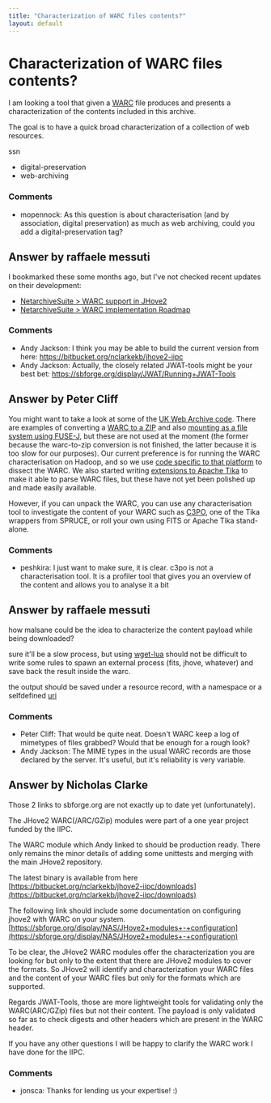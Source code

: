 ```yaml
---
title: "Characterization of WARC files contents?"
layout: default
---
```

Characterization of WARC files contents?
=====================
I am looking a tool that given a
[WARC](http://en.wikipedia.org/wiki/Web_ARChive) file produces and
presents a characterization of the contents included in this archive.

The goal is to have a quick broad characterization of a collection of
web resources.

ssn

<ul class="tags"><li class="tag">digital-preservation</li><li class="tag">web-archiving</li></ul>

### Comments ###
* mopennock: As this question is about characterisation (and by association, digital
preservation) as much as web archiving, could you add a
digital-preservation tag?


Answer by raffaele messuti
----------------
I bookmarked these some months ago, but I've not checked recent updates
on their development:

-   [NetarchiveSuite \> WARC support in
    JHove2](https://sbforge.org/display/NAS/WARC+support+in+JHove2)
-   [NetarchiveSuite \> WARC implementation
    Roadmap](https://sbforge.org/display/NAS/WARC+implementation+Roadmap)


### Comments ###
* Andy Jackson: I think you may be able to build the current version from here:
https://bitbucket.org/nclarkekb/jhove2-iipc
* Andy Jackson: Actually, the closely related JWAT-tools might be your best bet:
https://sbforge.org/display/JWAT/Running+JWAT-Tools

Answer by Peter Cliff
----------------
You might want to take a look at some of the [UK Web Archive
code](https://github.com/ukwa/). There are examples of converting a
[WARC to a
ZIP](https://github.com/ukwa/warc/blob/master/warc/warctozip.py) and
also [mounting as a file system using
FUSE-J](https://github.com/ukwa/warc-fuse), but these are not used at
the moment (the former because the warc-to-zip conversion is not
finished, the latter because it is too slow for our purposes). Our
current preference is for running the WARC characterisation on Hadoop,
and so we use [code specific to that
platform](https://github.com/ukwa/warc-discovery) to dissect the WARC.
We also started writing [extensions to Apache
Tika](https://github.com/openplanets/nanite/tree/master/nanite-ext/src/main/java/uk/bl/wap/tika/parser/warc)
to make it able to parse WARC files, but these have not yet been
polished up and made easily available.

However, if you can unpack the WARC, you can use any characterisation
tool to investigate the content of your WARC such as
[C3PO](http://www.openplanetsfoundation.org/blogs/2012-11-19-c3po-content-profiling-tool-preservation-analysis),
one of the Tika wrappers from SPRUCE, or roll your own using FITS or
Apache Tika stand-alone.

### Comments ###
* peshkira: I just want to make sure, it is clear. c3po is not a characterisation
tool. It is a profiler tool that gives you an overview of the content
and allows you to analyse it a bit

Answer by raffaele messuti
----------------
how malsane could be the idea to characterize the content payload while
being downloaded?

sure it'll be a slow process, but using
[wget-lua](http://www.archiveteam.org/index.php?title=Wget_with_Lua_hooks)
should not be difficult to write some rules to spawn an external process
(fits, jhove, whatever) and save back the result inside the warc.

the output should be saved under a resource record, with a namespace or
a selfdefined
[uri](http://archive-access.sourceforge.net/warc/warc_file_format-0.9.html#anchor22)

### Comments ###
* Peter Cliff: That would be quite neat. Doesn't WARC keep a log of mimetypes of files
grabbed? Would that be enough for a rough look?
* Andy Jackson: The MIME types in the usual WARC records are those declared by the
server. It's useful, but it's reliability is very variable.

Answer by Nicholas Clarke
----------------
Those 2 links to sbforge.org are not exactly up to date yet
(unfortunately).

The JHove2 WARC(/ARC/GZip) modules were part of a one year project
funded by the IIPC.

The WARC module which Andy linked to should be production ready. There
only remains the minor details of adding some unittests and merging with
the main JHove2 repository.

The latest binary is available from here
[https://bitbucket.org/nclarkekb/jhove2-iipc/downloads](https://bitbucket.org/nclarkekb/jhove2-iipc/downloads)

The following link should include some documentation on configuring
jhove2 with WARC on your system.
[https://sbforge.org/display/NAS/JHove2+modules+-+configuration](https://sbforge.org/display/NAS/JHove2+modules+-+configuration)

To be clear, the JHove2 WARC modules offer the characterization you are
looking for but only to the extent that there are JHove2 modules to
cover the formats. So JHove2 will identify and characterization your
WARC files and the content of your WARC files but only for the formats
which are supported.

Regards JWAT-Tools, those are more lightweight tools for validating only
the WARC(ARC/GZip) files but not their content. The payload is only
validated so far as to check digests and other headers which are present
in the WARC header.

If you have any other questions I will be happy to clarify the WARC work
I have done for the IIPC.

### Comments ###
* jonsca: Thanks for lending us your expertise! :)

